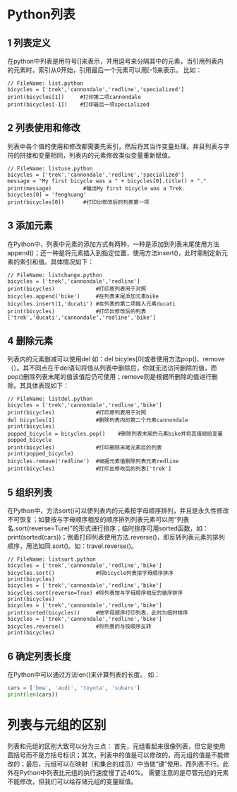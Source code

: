 # Python列表
## 1 列表定义
在python中列表是用符号[]来表示，并用逗号来分隔其中的元素，当引用列表内的元素时，索引从0开始，引用最后一个元素可以用[-1]来表示。
比如：
```pyhon
// FileName: list.python
bicycles = ['trek','cannondale','redline','specialized']
print(bicycles[1])     #打印第二项cannondale
print(bicycles[-1])    #打印最后一项specialized
```

## 2 列表使用和修改
列表中各个值的使用和修改都需要先索引，然后将其当作变量处理。并且列表与字符的拼接和变量相同，列表内的元素修改类似变量重新赋值。
```pyhon
// FileName: listuse.python
bicycles = ['trek','cannondale','redline','specialized']
message = "My first bicycle was a " + bicycles[0].title() + "."
print(message)          #输出My first bicycle was a Trek.
bicycles[0] = 'fenghuang'
print(bicycles[0])      #打印出修改后的列表第一项
```
## 3 添加元素
在Python中，列表中元素的添加方式有两种，一种是添加到列表末尾使用方法append()；还一种是将元素插入到指定位置，使用方法insert()，此时需制定新元素的索引和值。具体情况如下：
```pyhon
// FileName: listchange.python
bicycles = ['trek','cannondale','redline']
print(bicycles)             #打印原列表用于对照
bicycles.append('bike')     #在列表末尾添加元素bike
bicycles.insert(1,'ducati') #在列表的第二项插入元素ducati
print(bicycles)             #打印出修改后的列表['trek','ducati','cannondale','redline','bike']
```
## 4 删除元素
列表内的元素删减可以使用del 如：del bicyles[0]或者使用方法pop()、remove（）。其不同点在于del语句将值从列表中删除后，你就无法访问删除的值，而pop()删除列表末尾的值该值后仍可使用；remove则是根据所删除的值进行删除。其具体表现如下：
```pyhon
// FileName: listdel.python
bicycles = ['trek','cannondale','redline','bike']
print(bicycles)             #打印原列表用于对照
del bicycles[1]             #删除列表内的第二个元素cannondale
print(bicycles)             
popped_bicycle = bicycles.pop()    #删除列表末尾的元素bike并将其值赋给变量popped_bicycle
print(bicycles)             #打印删除末尾元素后的列表
print(popped_bicycle)
bicycles.remove('redline')  #根据元素值删除列表元素redline
print(bicycles)             #打印出修改后的列表['trek']
```
## 5 组织列表
在Python中，方法sort()可以使列表内的元素按字母顺序排列，并且是永久性修改不可恢复；如要按与字母顺序相反的顺序排列列表元素可以用“列表名.sort(reverse=Ture)”的形式进行排序；临时排序可用sorted函数，如：print(sorted(cars))；倒着打印列表使用方法.reverse()，即反转列表元素的排列顺序，用法如同.sort()。如：travel.reverse()。
```pyhon
// FileName: listsort.python
bicycles = ['trek','cannondale','redline','bike']
bicycles.sort()             #将bicycle列表按字母顺序排序
print(bicycles)             
bicycles = ['trek','cannondale','redline','bike']
bicycles.sort(reverse=True) #将列表按与字母顺序相反的循序排序
print(bicycles)
bicycles = ['trek','cannondale','redline','bike']
print(sorted(bicycles))     #按字母顺序打印列表，此时为临时排序
bicycles = ['trek','cannondale','redline','bike']
bicycles.reverse()          #将列表的与按顺序反转
print(bicycles)
```
## 6 确定列表长度
在Python中可以通过方法len()来计算列表的长度。
如：
```python
cars = ['bmw', 'audi', 'toyota', 'subaru']
print(len(cars))
```
# 列表与元组的区别
列表和元组的区别大致可以分为三点：
首先，元组看起来很像列表，但它是使用圆括号而不是方括号标识；其次，列表中的值是可以修改的，而元组的值是不能修改的；最后，元组可以在映射（和集合的成员）中当做“键”使用，而列表不行。此外在Python中列表比元组的执行速度慢了近40%。
需要注意的是尽管元组的元素不能修改，但我们可以给存储元组的变量赋值。
